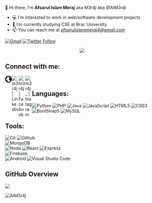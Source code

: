 👋 Hi there, I’m **Afsarul Islam Meraj** aka *M3r4j* aka *@AIM3r4j*
- 💻 I’m interested to work in web/software development projects
- 🌱 I’m currently studying CSE at Brac University
- 📫 You can reach me at *afsarulislammeraj4@gmail.com*

[![Gmail](https://img.shields.io/badge/%20-Send%20Mail-black?color=14171A&labelColor=ef5350&logo=gmail&logoColor=ffffff)](mailto:afsarulislammeraj4@gmail.com)
[![Twitter Follow](https://img.shields.io/twitter/follow/100?label=Followers&style=social)](https://twitter.com/m3r4j)

<p align="center">
  <img src="https://readme-typing-svg.herokuapp.com?center=true&lines=Computer+Nerd;Full-Stack+Web+Developer;Beginner+Software+Developer;Solving+through+Coding;Can+handle+Linux,+Windows+and+MacOS">
</p>

## Connect with me:

[<img align="left" alt="AIM3r4j" width="22px" src="https://raw.githubusercontent.com/iconic/open-iconic/master/svg/globe.svg" />][website]
[<img align="left" alt="m3r4j | LinkedIn" width="22px" src="https://cdn.jsdelivr.net/npm/simple-icons@v3/icons/linkedin.svg" />][linkedin] 
[<img align="left" alt="m3r4j | Facebook" width="22px" src="https://cdn.jsdelivr.net/npm/simple-icons@v3/icons/facebook.svg" />][facebook]
[<img align="left" alt="m3r4j_ | Instagram" width="22px" src="https://cdn.jsdelivr.net/npm/simple-icons@v3/icons/instagram.svg" />][instagram]

<br /> 

## Languages:

![Python](https://img.shields.io/badge/-Python-000000?style=flat&logo=python)
![PHP](https://img.shields.io/badge/-PHP-000000?style=flat&logo=php)
![Java](https://img.shields.io/badge/-Java-000000?style=flat&logo=java)
![JavaScript](https://img.shields.io/badge/-JavaScript-000000?style=flat&logo=javascript)
![HTML5](https://img.shields.io/badge/-HTML5-000000?style=flat&logo=html5)
![CSS3](https://img.shields.io/badge/-CSS-000000?style=flat&logo=css3)
![BootStrap5](https://img.shields.io/badge/-BootStrap-000000?style=flat&logo=bootstrap)
![MySQL](https://img.shields.io/badge/-MySQL-000000?style=flat&logo=mysql)

## Tools:
![Git](https://img.shields.io/badge/-Git-000000?style=flat&logo=git)
![Github](https://img.shields.io/badge/-Github-000000?style=flat&logo=github) <br />
![MongoDB](https://img.shields.io/badge/-MongoDB-000000?style=flat&logo=mongodb) <br />
![Node](https://img.shields.io/badge/-Node-000000?style=flat&logo=node.js)
![React](https://img.shields.io/badge/-React-000000?style=flat&logo=React)
![Express](https://img.shields.io/badge/-Express-000000?style=flat&logo=Express) <br />
![Firebase](https://img.shields.io/badge/-Firebase-000000?style=flat&logo=firebase) <br />
![Android](https://img.shields.io/badge/-Android-000000?style=flat&logo=android)
![Visual Studio Code](https://img.shields.io/badge/-Visual%20Studio%20Code-000005?style=flat&logo=visual%20studio%20code)<br />

## GitHub Overview

<p align="left">
  <a href="https://github.com/AIM3r4j"> <img align="center" src="https://github-readme-stats.anuraghazra1.vercel.app/api/top-langs/?username=AIM3r4j&layout=compact&theme=radical" />
</a>
</p>
<p align="left"> <img src="https://github-readme-stats.vercel.app/api?username=AIM3r4j&theme=synthwave&show_icons=true" alt="AIM3r4j" />


[website]: https://AIM3r4j.github.io/
[linkedin]:https://www.linkedin.com/in/m3r4j/
[facebook]: https://www.facebook.com/m3r4j/
[instagram]: https://instagram.com/m3r4j_
